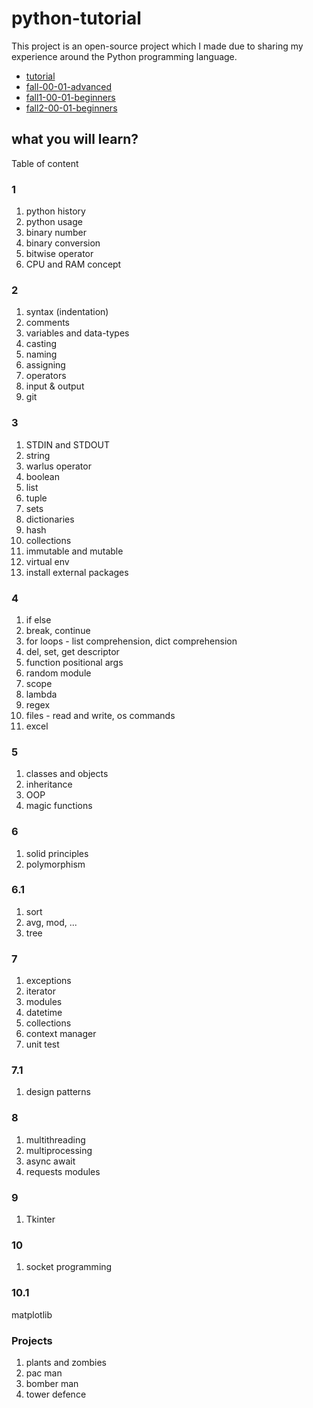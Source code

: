 # python-tutorial

This project is an open-source project which I made due to sharing my experience around the Python programming language.

- [tutorial][1]
- [fall-00-01-advanced][2]
- [fall1-00-01-beginners][3]
- [fall2-00-01-beginners][4]


## what you will learn?

Table of content

### 1

1. python history
2. python usage
3. binary number
4. binary conversion
5. bitwise operator
6. CPU and RAM concept

### 2

1. syntax (indentation)
2. comments
3. variables and data-types
4. casting
5. naming
6. assigning
7. operators
8. input & output
9. git

### 3

1. STDIN and STDOUT
2. string
3. warlus operator
4. boolean
5. list
6. tuple
7. sets
8. dictionaries
9. hash
10. collections
11. immutable and mutable
12. virtual env
13. install external packages

### 4

1. if else
2. break, continue
3. for loops - list comprehension, dict comprehension
4. del, set, get descriptor
5. function positional args
6. random module
7. scope
8. lambda
9. regex
10. files - read and write, os commands
11. excel

### 5

1. classes and objects
2. inheritance
3. OOP
4. magic functions

### 6

1. solid principles
2. polymorphism

### 6.1

1. sort
2. avg, mod, ...
3. tree

### 7

1. exceptions
2. iterator
3. modules
4. datetime
5. collections
6. context manager
7. unit test

### 7.1

1. design patterns

### 8

1. multithreading
2. multiprocessing
3. async await
4. requests modules

### 9

1. Tkinter

### 10

1. socket programming

### 10.1

matplotlib

### Projects

1. plants and zombies
2. pac man
3. bomber man
4. tower defence


[1]: https://github.com/mohammadmasoumi/python-tutorial/tree/main/tutorials
[2]: https://github.com/mohammadmasoumi/python-tutorial/tree/main/fall-00-01-advanced
[3]: https://github.com/mohammadmasoumi/python-tutorial/tree/main/beginners/fall1-00-01
[4]: https://github.com/mohammadmasoumi/python-tutorial/tree/main/beginners/fall2-00-01
